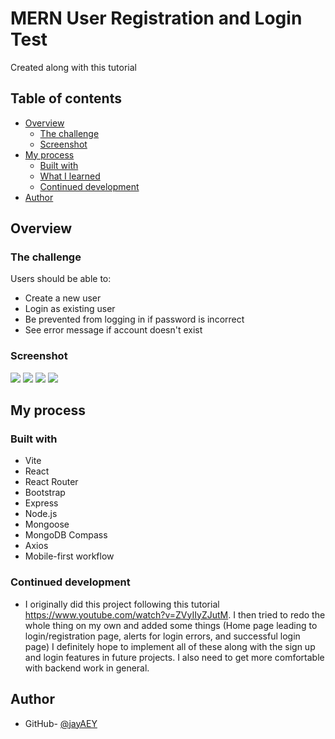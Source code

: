 # MERN User Registration and Login Test

Created along with this tutorial

## Table of contents

- [Overview](#overview)
  - [The challenge](#the-challenge)
  - [Screenshot](#screenshot)
- [My process](#my-process)
  - [Built with](#built-with)
  - [What I learned](#what-i-learned)
  - [Continued development](#continued-development)
- [Author](#author)

## Overview

### The challenge

Users should be able to:

- Create a new user
- Login as existing user
- Be prevented from logging in if password is incorrect
- See error message if account doesn't exist

### Screenshot

![](./images/Screen%20Shot%202024-02-01%20at%2014.16.16.png)
![](./images/Screen%20Shot%202024-02-01%20at%2014.16.03.png)
![](./images/Screen%20Shot%202024-02-01%20at%2014.15.45.png)
![](./images/Screen%20Shot%202024-02-01%20at%2014.17.55.png)

## My process

### Built with

- Vite
- React
- React Router
- Bootstrap
- Express
- Node.js
- Mongoose
- MongoDB Compass
- Axios
- Mobile-first workflow

### Continued development

- I originally did this project following this tutorial https://www.youtube.com/watch?v=ZVyIIyZJutM. I then tried to redo the whole thing on my own and added some things (Home page leading to login/registration page, alerts for login errors, and successful login page) I definitely hope to implement all of these along with the sign up and login features in future projects. I also need to get more comfortable with backend work in general.

## Author

- GitHub- [@jayAEY](https://github.com/jayAEY)
